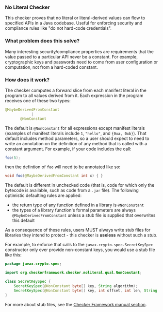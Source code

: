 ### No Literal Checker

This checker proves that no literal or literal-derived values can flow to 
specified APIs in a Java codebase. Useful for enforcing security and compliance 
rules like "do not hard-code credentials".

### What problem does this solve?

Many interesting security/compliance properties are requirements that the value
passed to a particular API never be a constant. For example, cryptographic keys 
and passwords need to come from user configuration or computation, not from a 
hard-coded constant.

### How does it work?

The checker computes a forward slice from each manifest literal in the program
to all values derived from it. Each expression in the program receives one of
these two types:

```java
@MaybeDerivedFromConstant
            |
       @NonConstant
```

The default is `@NonConstant` for all expressions except manifest literals (examples
of manifest literals include `1`, `"hello"`, and `{0xa, 0xb}`). That default includes
method parameters, so a user should expect to need to write an annotation on the definition
of any method that is called with a constant argument. For example, if your code includes
the call:
```java
foo(5);
```
then the defintion of `foo` will need to be annotated like so:
```java
void foo(@MaybeDerivedFromConstant int x) { }
```

The default is different in unchecked code (that is, code for which
only the bytecode is available, such as code from a `.jar` file). The following
optimistic defaulting rules are applied:
* the return type of any function defined in a library is `@NonConstant`
* the types of a library function's formal parameters are always `@MaybeDerivedFromConstant` 
unless a stub file is supplied that overwrites this default

As a consequence of these rules, users MUST always write stub files for libraries
they intend to protect - this checker is **useless** without such a stub.

For example, to enforce that calls to the `javax.crypto.spec.SecretKeySpec` constructor
only ever provide non-constant keys, you would use a stub file like this:

```java
package javax.crypto.spec;

import org.checkerframework.checker.noliteral.qual.NonConstant;

class SecretKeySpec {
    SecretKeySpec(@NonConstant byte[] key, String algorithm);
    SecretKeySpec(@NonConstant byte[] key, int offset, int len, String algorithm);
}
```

For more about stub files, see the 
[Checker Framework manual section](https://checkerframework.org/manual/#stub).
